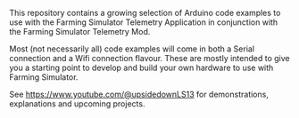 This repository contains a growing selection of Arduino code examples to use with the Farming Simulator Telemetry Application in conjunction with the Farming Simulator Telemetry Mod.

Most (not necessarily all) code examples will come in both a Serial connection and a Wifi connection flavour. These are mostly intended to give you a starting point to develop and build your own hardware to use with Farming Simulator.

See https://www.youtube.com/@upsidedownLS13 for demonstrations, explanations and upcoming projects.
